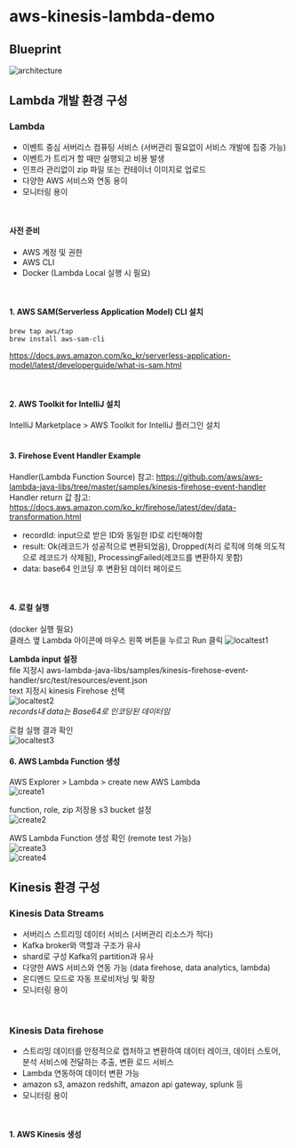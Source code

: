 # aws-kinesis-lambda-demo


## Blueprint
![architecture](./img/architecture.png)


## Lambda 개발 환경 구성
### Lambda
- 이벤트 중심 서버리스 컴퓨팅 서비스 (서버관리 필요없이 서비스 개발에 집중 가능)
- 이벤트가 트리거 할 때만 실행되고 비용 발생
- 인프라 관리없이 zip 파일 또는 컨테이너 이미지로 업로드
- 다양한 AWS 서비스와 연동 용이 
- 모니터링 용이
</br>

#### 사전 준비
- AWS 계정 및 권한
- AWS CLI
- Docker (Lambda Local 실행 시 필요)
</br>

#### 1. AWS SAM(Serverless Application Model) CLI 설치
```
brew tap aws/tap
brew install aws-sam-cli
```
https://docs.aws.amazon.com/ko_kr/serverless-application-model/latest/developerguide/what-is-sam.html

</br>

#### 2. AWS Toolkit for IntelliJ 설치
IntelliJ Marketplace > AWS Toolkit for IntelliJ 플러그인 설치  
</br>

#### 3. Firehose Event Handler Example
Handler(Lambda Function Source) 참고: https://github.com/aws/aws-lambda-java-libs/tree/master/samples/kinesis-firehose-event-handler  
Handler return 값 참고: https://docs.aws.amazon.com/ko_kr/firehose/latest/dev/data-transformation.html  
- recordId: input으로 받은 ID와 동일한 ID로 리턴해야함  
- result: Ok(레코드가 성공적으로 변환되었음), Dropped(처리 로직에 의해 의도적으로 레코드가 삭제됨), ProcessingFailed(레코드를 변환하지 못함)  
- data: base64 인코딩 후 변환된 데이터 페이로드  
</br>

#### 4. 로컬 실행
(docker 실행 필요)  
클래스 옆 Lambda 아이콘에 마우스 왼쪽 버튼을 누르고 Run 클릭
![localtest1](./img/localtest1.png)

**Lambda input 설정**  
file 지정시 aws-lambda-java-libs/samples/kinesis-firehose-event-handler/src/test/resources/event.json  
text 지정시 kinesis Firehose 선택  
![localtest2](./img/localtest2.png)  
*records내 data는 Base64로 인코딩된 데이터임* 

로컬 실행 결과 확인  
![localtest3](./img/localtest3.png)
</br>

#### 6. AWS Lambda Function 생성
AWS Explorer > Lambda > create new AWS Lambda  
![create1](./img/create1.png)

function, role, zip 저장용 s3 bucket 설정  
![create2](./img/create2.png)

AWS Lambda Function 생성 확인 (remote test 가능)  
![create3](./img/create3.png)
</br>
![create4](./img/create4.png)
</br>

## Kinesis 환경 구성
### Kinesis Data Streams
- 서버리스 스트리밍 데이터 서비스 (서버관리 리소스가 적다)
- Kafka broker와 역할과 구조가 유사
- shard로 구성 Kafka의 partition과 유사
- 다양한 AWS 서비스와 연동 가능 (data firehose, data analytics, lambda) 
- 온디멘드 모드로 자동 프로비저닝 및 확장 
- 모니터링 용이
</br>

### Kinesis Data firehose
- 스트리밍 데이터를 안정적으로 캡처하고 변환하여 데이터 레이크, 데이터 스토어, 분석 서비스에 전달하는 추출, 변환 로드 서비스
- Lambda 연동하여 데이터 변환 가능
- amazon s3, amazon redshift, amazon api gateway, splunk 등
- 모니터링 용이
</br>

#### 1. AWS Kinesis 생성
